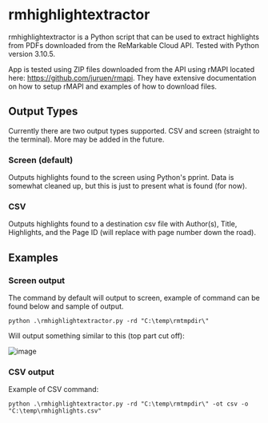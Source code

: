 # rmhighlightextractor
 
rmhighlightextractor is a Python script that can be used to extract highlights from PDFs downloaded from the ReMarkable Cloud API. Tested with Python version 3.10.5.

App is tested using ZIP files downloaded from the API using rMAPI located here: https://github.com/juruen/rmapi. They have extensive documentation on how to setup rMAPI and examples of how to download files.

## Output Types

Currently there are two output types supported. CSV and screen (straight to the terminal). More may be added in the future.

### Screen (default)

Outputs highlights found to the screen using Python's pprint. Data is somewhat cleaned up, but this is just to present what is found (for now).


### CSV

Outputs highlights found to a destination csv file with Author(s), Title, Highlights, and the Page ID (will replace with page number down the road).

## Examples

### Screen output

The command by default will output to screen, example of command can be found below and sample of output. 

```
python .\rmhighlightextractor.py -rd "C:\temp\rmtmpdir\"
```

Will output something similar to this (top part cut off):

![image](https://user-images.githubusercontent.com/1132116/183554344-0d7717ed-2d81-4e0d-851a-370b758df82f.png)


### CSV output

Example of CSV command:

```
python .\rmhighlightextractor.py -rd "C:\temp\rmtmpdir\" -ot csv -o "C:\temp\rmhighlights.csv"
```

